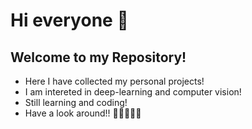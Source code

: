 # Hi everyone 👋
## Welcome to my Repository!

- Here I have collected my personal projects!
- I am intereted in deep-learning and computer vision!
- Still learning and coding!
- Have a look around!! 🙌🏻🙌🏻😜
<!--
**Bing0222/Bing0222** is a ✨ _special_ ✨ repository because its `README.md` (this file) appears on your GitHub profile.

Here are some ideas to get you started:

- 🔭 I’m currently working on ...
- 🌱 I’m currently learning ...
- 👯 I’m looking to collaborate on ...
- 🤔 I’m looking for help with ...
- 💬 Ask me about ...
- 📫 How to reach me: ...
- 😄 Pronouns: ...
- ⚡ Fun fact: ...


![Visitor Count](https://profile-counter.glitch.me/Bing0222/count.svg)


![Top Langs](https://github-readme-stats.vercel.app/api/top-langs/?username=Bing0222&layout=compact&theme=tokyonight)
